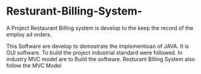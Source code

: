 # Resturant-Billing-System-
A Project Restaurant Billing system is develop to the keep the record of the employ ad orders. 

This Software are develop to demostrate the implementioan of JAVA. 
It is GUI software. 
To build the project industrial standard were followed. 
In industry MVC model are to Build the software. 
Resturant Billing System also follow the MVC Model 
